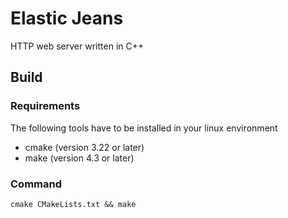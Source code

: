 Elastic Jeans
===
HTTP web server written in C++

## Build
### Requirements
The following tools have to be installed in your linux environment
- cmake (version 3.22 or later)
- make (version 4.3 or later)

### Command
```
cmake CMakeLists.txt && make
```